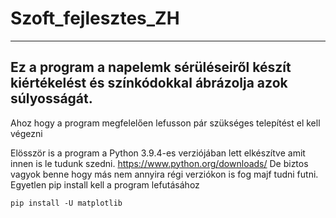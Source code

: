# Szoft_fejlesztes_ZH
---------------------
Ez a program a napelemk sérüléseiről készít kiértékelést és színkódokkal ábrázolja azok súlyosságát.
---------------------
Ahoz hogy a program megfelelően lefusson pár szükséges telepítést el kell végezni

Elösször is a program a Python 3.9.4-es verziójában lett elkészítve amit innen is le tudunk szedni.
https://www.python.org/downloads/
De biztos vagyok benne hogy más nem annyira régi verziókon is fog majf tudni futni.
Egyetlen pip install kell a program lefutásához
```
pip install -U matplotlib
```
